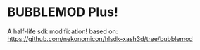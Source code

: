 # BUBBLEMOD Plus!
A half-life sdk modification!
based on: https://github.com/nekonomicon/hlsdk-xash3d/tree/bubblemod
